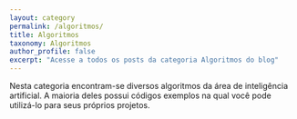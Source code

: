 ```yaml
---
layout: category
permalink: /algoritmos/
title: Algoritmos
taxonomy: Algoritmos
author_profile: false
excerpt: "Acesse a todos os posts da categoria Algoritmos do blog"
---
```


Nesta categoria encontram-se diversos algoritmos da área de inteligência artificial. A maioria deles possui códigos exemplos na qual você pode utilizá-lo para seus próprios projetos.
